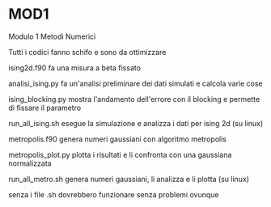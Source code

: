 # MOD1
Modulo 1 Metodi Numerici


Tutti i codici fanno schifo e sono da ottimizzare

ising2d.f90 fa una misura a beta fissato

analisi_ising.py fa un'analisi preliminare dei dati simulati e calcola varie cose 

ising_blocking.py mostra l'andamento dell'errore con il blocking e permette di fissare il parametro

run_all_ising.sh esegue la simulazione e analizza i dati per ising 2d (su linux)

metropolis.f90 genera numeri gaussiani con algoritmo metropolis

metropolis_plot.py plotta i risultati e li confronta con una gaussiana normalizzata

run_all_metro.sh genera numeri gaussiani, li analizza e li plotta (su linux)

senza i file .sh dovrebbero funzionare senza problemi ovunque

